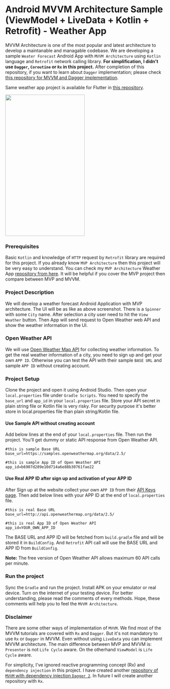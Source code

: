 # Android MVVM Architecture Sample (ViewModel + LiveData + Kotlin + Retrofit) - Weather App

MVVM Architecture is one of the most popular and latest architecture to develop a maintanable and managable codebase. We are developing a sample `Weater Forecast` Android App with `MVVM Architecture` using `Kotlin` language and `Retrofit` network calling library. **For simplification, I didn't use `Dagger`, `Coroutine` or `Rx` in this project.** After completion of this repository, if you want to learn about `Dagger` implementation; please check [this repository for MVVM and Dagger implementation](https://github.com/hasancse91/weather-app-android-mvvm-dagger).

Same weather app project is available for Flutter in [this repository](https://github.com/hasancse91/weather_app_flutter).

<img src="https://github.com/hasancse91/weather-app-android-mvvm/blob/master/data/screenshot_1.png" width="250" height="444" />

### Prerequisites
Basic `Kotlin` and knowledge of `HTTP` request by `Retrofit` library are required for this project. If you already know `MVP Architecture` then this project will be very easy to understand. You can check my `MVP Architecture` Weather App [repository from here](https://github.com/hasancse91/weather-app-android-mvp-architecture). It will be helpful if you cover the MVP project then compare between MVP and MVVM.

### Project Description
We will develop a weather forecast Android Application with MVP architecture. The UI will be as like as above screenshot. There is a `Spinner` with some `City` name. After selection a city user need to hit the `View Weather` button. Then App will send request to Open Weather web API and show the weather information in the UI.

### Open Weather API
We will use [Open Weather Map API](https://openweathermap.org/api) for collecting weather information. To get the real weather information of a city, you need to sign up and get your own `APP ID`. Otherwise you can test the API with their sample `BASE URL` and sample `APP ID` without creating account.

### Project Setup
Clone the project and open it using Android Studio. Then open your `local.properties` file under `Gradle Scripts`. You need to specify the `base_url` and `app_id` in your `local.properties` file. Store your API secret in plain string file or Kotlin file is very risky. For security purpose it's better store in local.properties file than plain string/Kotlin file.

#### Use Sample API without creating account
Add below lines at the end of your `local.properties` file. Then run the project. You'll get dummy or static API response from Open Weather API.
```properties
#this is sample Base URL
base_url=https://samples.openweathermap.org/data/2.5/

#this is sample App ID of Open Weather API
app_id=b6907d289e10d714a6e88b30761fae22
```
#### Use Real APP ID after sign up and activation of your APP ID
After Sign up at the website collect your own `APP ID` from their [API Keys page](https://home.openweathermap.org/api_keys). Then add below lines with your APP ID at the end of `local.properties` file.
```properties
#this is real Base URL
base_url=http://api.openweathermap.org/data/2.5/

#this is real App ID of Open Weather API
app_id=YOUR_OWN_APP_ID
```
The BASE URL and APP ID will be fetched from `build.gradle` file and will be stored it in `BuildConfig`. And `Retrofit` API call will use the BASE URL and APP ID from `BuildConfig`.

**Note:** The free version of Open Weather API allows maximum 60 API calls per minute.
### Run the project
Sync the `Gradle` and run the project. Install APK on your emulator or real device. Turn on the internet of your testing device. For better understanding, please read the comments of every methods. Hope, these comments will help you to feel the `MVVM Architecture`.
### Disclaimer
There are some other ways of implementation of `MVVM`. We find most of the MVVM tutorials are covered with `Rx` and `Dagger`. But it's not mandatory to use `Rx` or `Dagger` in MVVM. Even without using `LiveData` you can implement MVVM architecture. The main difference between MVP and MVVM is: `Presenter` is not `Life Cycle` aware. On the otherhand `ViewModel` is `Life Cycle` aware.

For simplicity, I've ignored reactive programming concept (Rx) and `dependency injection` in this project. I have created another [repository of `MVVM` with dependency injection `Dagger 2`](https://github.com/hasancse91/weather-app-android-mvvm-dagger). In future I will create another repository with `Rx`.
